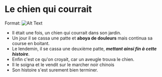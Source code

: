 # Le chien qui courrait

Format: ![Alt Text](https://media.giphy.com/media/3oEduEEt1Idb9g05IA/giphy.gif)

* Il était une fois, un chien qui courrait dans son jardin.
* Un jour il se cassa une patte et **aboya de douleurs** mais continua sa course en boitant.
* Le lendemin, il se cassa une deuxième patte, ***mettant ainsi fin à cette histoire***.
* Enfin c'est ce qu'on croyait, car un aveugle trouva le chien. 
* Il le soigna et le vendit sur le marcher noir chinois
* Son histoire s'est surement bien terminer. 
